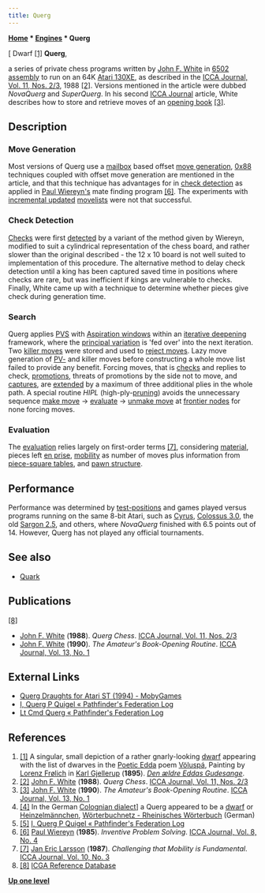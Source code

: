 ```yaml
---
title: Querg
---
```

**[Home](Home "Home") \* [Engines](Engines "Engines") \* Querg**



[ Dwarf <a id="cite-note-1" href="#cite-ref-1">[1]</a>
**Querg**,  

a series of private chess programs written by [John F. White](John_F._White "John F. White") in [6502](6502 "6502") [assembly](Assembly "Assembly") to run on an 64K [Atari 130XE](Atari_8-bit "Atari 8-bit"), as described in the [ICCA Journal, Vol. 11, Nos. 2/3](ICGA_Journal#11_23 "ICGA Journal"), 1988 <a id="cite-note-2" href="#cite-ref-2">[2]</a>. Versions mentioned in the article were dubbed *NovaQuerg* and *SuperQuerg*. In his second [ICCA Journal](ICGA_Journal#13_1 "ICGA Journal") article, White describes how to store and retrieve moves of an [opening book](Opening_Book "Opening Book") <a id="cite-note-3" href="#cite-ref-3">[3]</a>.



## Description


### Move Generation


Most versions of Querg use a [mailbox](Mailbox "Mailbox") based offset [move generation](Move_Generation "Move Generation"), [0x88](0x88 "0x88") techniques coupled with offset move generation are mentioned in the article, and that this technique has advantages for in [check detection](Check#Detection "Check") as applied in [Paul Wiereyn's](Paul_Wiereyn "Paul Wiereyn") mate finding program <a id="cite-note-6" href="#cite-ref-6">[6]</a>. The experiments with [incremental updated](Incremental_Updates "Incremental Updates") [movelists](Move_List "Move List") were not that successful.



### Check Detection


[Checks](Check "Check") were first [detected](Check#Detection "Check") by a variant of the method given by Wiereyn, modified to suit a cylindrical representation of the chess board, and rather slower than the original described - the 12 x 10 board is not well suited to implementation of this procedure. The alternative method to delay check detection until a king has been captured saved time in positions where checks are rare, but was inefficient if kings are vulnerable to checks. Finally, White came up with a technique to determine whether pieces give check during generation time.



### Search


Querg applies [PVS](Principal_Variation_Search "Principal Variation Search") with [Aspiration windows](Aspiration_Windows "Aspiration Windows") within an [iterative deepening](Iterative_Deepening "Iterative Deepening") framework, where the [principal variation](Principal_Variation "Principal Variation") is 'fed over' into the next iteration. Two [killer moves](Killer_Move "Killer Move") were stored and used to [reject moves](Killer_Heuristic "Killer Heuristic"). Lazy move generation of [PV-](PV-Move "PV-Move") and killer moves before constructing a whole move list failed to provide any benefit. Forcing moves, that is [checks](Check "Check") and replies to check, [promotions](Promotions "Promotions"), threats of promotions by the side not to move, and [captures](Captures "Captures"), are [extended](Extensions "Extensions") by a maximum of three additional plies in the whole path. A special routine *HIPL* (high-ply-[pruning](Pruning "Pruning")) avoids the unnecessary sequence [make move](Make_Move "Make Move") -> [evaluate](Evaluation "Evaluation") -> [unmake move](Unmake_Move "Unmake Move") at [frontier nodes](Frontier_Nodes "Frontier Nodes") for none forcing moves.



### Evaluation


The [evaluation](Evaluation "Evaluation") relies largely on first-order terms <a id="cite-note-7" href="#cite-ref-7">[7]</a>, considering [material](Material "Material"), pieces left [en prise](En_prise "En prise"), [mobility](Mobility "Mobility") as number of moves plus information from [piece-square tables](Piece-Square_Tables "Piece-Square Tables"), and [pawn structure](Pawn_Structure "Pawn Structure").



## Performance


Performance was determined by [test-positions](Test-Positions "Test-Positions") and games played versus programs running on the same 8-bit Atari, such as [Cyrus](Cyrus "Cyrus"), [Colossus 3.0](Colossus_Chess "Colossus Chess"), the old [Sargon 2.5](Sargon "Sargon"), and others, where *NovaQuerg* finished with 6.5 points out of 14. However, Querg has not played any official tournaments.



## See also


* [Quark](Quark "Quark")


## Publications


<a id="cite-note-8" href="#cite-ref-8">[8]</a>



* [John F. White](John_F._White "John F. White") (**1988**). *Querg Chess*. [ICCA Journal, Vol. 11, Nos. 2/3](ICGA_Journal#11_23 "ICGA Journal")
* [John F. White](John_F._White "John F. White") (**1990**). *The Amateur's Book-Opening Routine*. [ICCA Journal, Vol. 13, No. 1](ICGA_Journal#13_1 "ICGA Journal")


## External Links


* [Querg Draughts for Atari ST (1994) - MobyGames](http://www.mobygames.com/game/querg-draughts)
* [I, Querg P Quigel « Pathfinder's Federation Log](http://pathfinderfl.wordpress.com/2011/02/26/i-querg-p-quigel/)
* [Lt Cmd Querg « Pathfinder's Federation Log](http://pathfinderfl.wordpress.com/stotoons/querg/)


## References


1. <a id="cite-ref-1" href="#cite-note-1">[1]</a> A singular, small depiction of a rather gnarly-looking [dwarf](https://en.wikipedia.org/wiki/Dwarf_(mythology)) appearing with the list of dwarves in the [Poetic Edda](https://en.wikipedia.org/wiki/Poetic_Edda) poem [Völuspá](https://en.wikipedia.org/wiki/V%C3%B6lusp%C3%A1), Painting by [Lorenz Frølich](https://en.wikipedia.org/wiki/Lorenz_Fr%C3%B8lich) in [Karl Gjellerup](https://en.wikipedia.org/wiki/Karl_Adolph_Gjellerup) (**1895**). *[Den ældre Eddas Gudesange](https://archive.org/details/denldreeddasgud00saemgoog)*.
2. <a id="cite-ref-2" href="#cite-note-2">[2]</a> [John F. White](John_F._White "John F. White") (**1988**). *Querg Chess*. [ICCA Journal, Vol. 11, Nos. 2/3](ICGA_Journal#11_23 "ICGA Journal")
3. <a id="cite-ref-3" href="#cite-note-3">[3]</a> [John F. White](John_F._White "John F. White") (**1990**). *The Amateur's Book-Opening Routine*. [ICCA Journal, Vol. 13, No. 1](ICGA_Journal#13_1 "ICGA Journal")
4. <a id="cite-ref-4" href="#cite-note-4">[4]</a> In the German [Colognian dialect](https://en.wikipedia.org/wiki/Colognian_dialect)] a Querg appeared to be a [dwarf](https://en.wikipedia.org/wiki/Dwarf_(mythology)) or [Heinzelmännchen](https://en.wikipedia.org/wiki/Heinzelm%C3%A4nnchen), [Wörterbuchnetz - Rheinisches Wörterbuch](http://woerterbuchnetz.de/RhWB/call_wbgui_py_from_form?sigle=RhWB&mode=Volltextsuche&hitlist=&patternlist=&lemid=RQ00937) (German)
5. <a id="cite-ref-5" href="#cite-note-5">[5]</a> [I, Querg P Quigel « Pathfinder's Federation Log](http://pathfinderfl.wordpress.com/2011/02/26/i-querg-p-quigel/)
6. <a id="cite-ref-6" href="#cite-note-6">[6]</a> [Paul Wiereyn](Paul_Wiereyn "Paul Wiereyn") (**1985**). *Inventive Problem Solving*. [ICCA Journal, Vol. 8, No. 4](ICGA_Journal#8_4 "ICGA Journal")
7. <a id="cite-ref-7" href="#cite-note-7">[7]</a> [Jan Eric Larsson](Jan_Eric_Larsson "Jan Eric Larsson") (**1987**). *Challenging that Mobility is Fundamental*. [ICCA Journal, Vol. 10, No. 3](ICGA_Journal#10_3 "ICGA Journal")
8. <a id="cite-ref-8" href="#cite-note-8">[8]</a> [ICGA Reference Database](ICGA_Journal#RefDB "ICGA Journal")

**[Up one level](Engines "Engines")**







 
